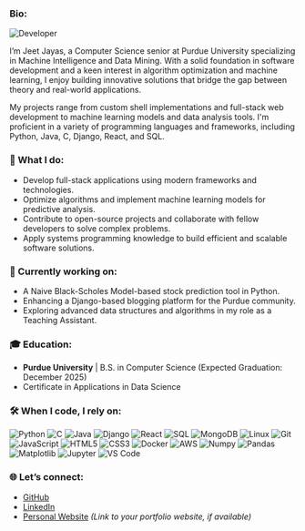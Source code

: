 ### Bio:
![Developer](https://img.shields.io/badge/Developer-Computer%20Science%20Scholar-blue?style=flat-square&logo=python)

I’m Jeet Jayas, a Computer Science senior at Purdue University specializing in Machine Intelligence and Data Mining. With a solid foundation in software development and a keen interest in algorithm optimization and machine learning, I enjoy building innovative solutions that bridge the gap between theory and real-world applications.

My projects range from custom shell implementations and full-stack web development to machine learning models and data analysis tools. I'm proficient in a variety of programming languages and frameworks, including Python, Java, C, Django, React, and SQL.

### 🚀 What I do:
- Develop full-stack applications using modern frameworks and technologies.
- Optimize algorithms and implement machine learning models for predictive analysis.
- Contribute to open-source projects and collaborate with fellow developers to solve complex problems.
- Apply systems programming knowledge to build efficient and scalable software solutions.

### 🔭 Currently working on:
- A Naive Black-Scholes Model-based stock prediction tool in Python.
- Enhancing a Django-based blogging platform for the Purdue community.
- Exploring advanced data structures and algorithms in my role as a Teaching Assistant.

### 🎓 Education:
- **Purdue University** | B.S. in Computer Science (Expected Graduation: December 2025)
- Certificate in Applications in Data Science

### 🛠️ When I code, I rely on:

![Python](https://img.shields.io/badge/Python-3670A0?style=for-the-badge&logo=python&logoColor=ffdd54)
![C](https://img.shields.io/badge/C-00599C?style=for-the-badge&logo=c&logoColor=white)
![Java](https://img.shields.io/badge/Java-ED8B00?style=for-the-badge&logo=java&logoColor=white)
![Django](https://img.shields.io/badge/Django-092E20?style=for-the-badge&logo=django&logoColor=white)
![React](https://img.shields.io/badge/React-20232A?style=for-the-badge&logo=react&logoColor=61DAFB)
![SQL](https://img.shields.io/badge/SQL-00758F?style=for-the-badge&logo=sql&logoColor=white)
![MongoDB](https://img.shields.io/badge/MongoDB-4EA94B?style=for-the-badge&logo=mongodb&logoColor=white)
![Linux](https://img.shields.io/badge/Linux-FCC624?style=for-the-badge&logo=linux&logoColor=black)
![Git](https://img.shields.io/badge/Git-F05032?style=for-the-badge&logo=git&logoColor=white)
![JavaScript](https://img.shields.io/badge/JavaScript-F7DF1E?style=for-the-badge&logo=javascript&logoColor=black)
![HTML5](https://img.shields.io/badge/HTML5-E34F26?style=for-the-badge&logo=html5&logoColor=white)
![CSS3](https://img.shields.io/badge/CSS3-1572B6?style=for-the-badge&logo=css3&logoColor=white)
![Docker](https://img.shields.io/badge/Docker-2496ED?style=for-the-badge&logo=docker&logoColor=white)
![AWS](https://img.shields.io/badge/Amazon%20AWS-232F3E?style=for-the-badge&logo=amazon-aws&logoColor=white)
![Numpy](https://img.shields.io/badge/Numpy-013243?style=for-the-badge&logo=numpy&logoColor=white)
![Pandas](https://img.shields.io/badge/Pandas-150458?style=for-the-badge&logo=pandas&logoColor=white)
![Matplotlib](https://img.shields.io/badge/Matplotlib-ffffff?style=for-the-badge&logo=matplotlib&logoColor=black)
![Jupyter](https://img.shields.io/badge/Jupyter-F37626?style=for-the-badge&logo=jupyter&logoColor=white)
![VS Code](https://img.shields.io/badge/VS%20Code-007ACC?style=for-the-badge&logo=visual-studio-code&logoColor=white)

### 🌐 Let’s connect:
- [GitHub](https://github.com/itsJeetJayas7)
- [LinkedIn](https://www.linkedin.com/in/jeetjayas/)
- [Personal Website](#) *(Link to your portfolio website, if available)*
